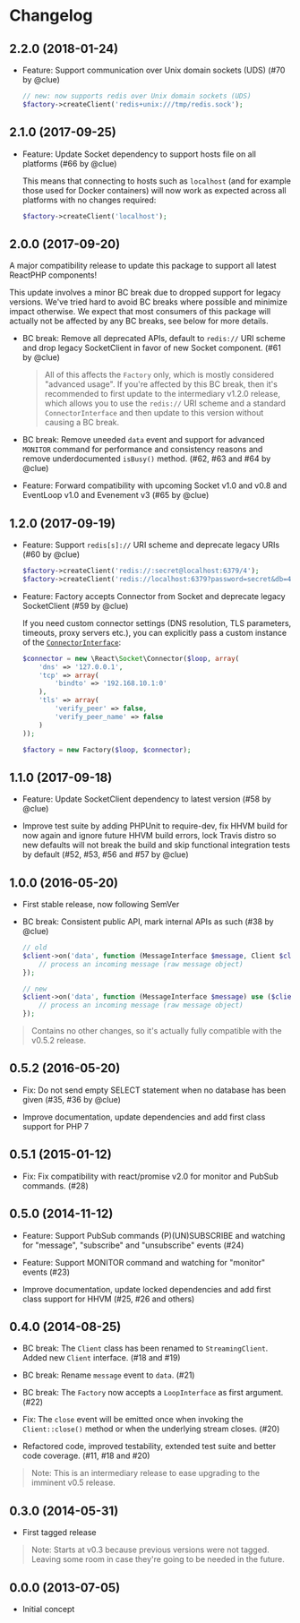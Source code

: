 # Changelog

## 2.2.0 (2018-01-24)

*   Feature: Support communication over Unix domain sockets (UDS)
    (#70 by @clue)

    ```php
    // new: now supports redis over Unix domain sockets (UDS)
    $factory->createClient('redis+unix:///tmp/redis.sock');
    ```

## 2.1.0 (2017-09-25)

*   Feature: Update Socket dependency to support hosts file on all platforms
    (#66 by @clue)

    This means that connecting to hosts such as `localhost` (and for example
    those used for Docker containers) will now work as expected across all
    platforms with no changes required:

    ```php
    $factory->createClient('localhost');
    ```

## 2.0.0 (2017-09-20)

A major compatibility release to update this package to support all latest
ReactPHP components!

This update involves a minor BC break due to dropped support for legacy
versions. We've tried hard to avoid BC breaks where possible and minimize impact
otherwise. We expect that most consumers of this package will actually not be
affected by any BC breaks, see below for more details.

*   BC break: Remove all deprecated APIs, default to `redis://` URI scheme
    and drop legacy SocketClient in favor of new Socket component.
    (#61 by @clue)

    >   All of this affects the `Factory` only, which is mostly considered
        "advanced usage". If you're affected by this BC break, then it's
        recommended to first update to the intermediary v1.2.0 release, which
        allows you to use the `redis://` URI scheme and a standard
        `ConnectorInterface` and then update to this version without causing a
        BC break.

*   BC break: Remove uneeded `data` event and support for advanced `MONITOR`
    command for performance and consistency reasons and
    remove underdocumented `isBusy()` method.
    (#62, #63 and #64 by @clue)

*   Feature: Forward compatibility with upcoming Socket v1.0 and v0.8 and EventLoop v1.0 and Evenement v3
    (#65 by @clue)

## 1.2.0 (2017-09-19)

*   Feature: Support `redis[s]://` URI scheme and deprecate legacy URIs
    (#60 by @clue)

    ```php
    $factory->createClient('redis://:secret@localhost:6379/4');
    $factory->createClient('redis://localhost:6379?password=secret&db=4');
    ```

*   Feature: Factory accepts Connector from Socket and deprecate legacy SocketClient
    (#59 by @clue)

    If you need custom connector settings (DNS resolution, TLS parameters, timeouts,
    proxy servers etc.), you can explicitly pass a custom instance of the
    [`ConnectorInterface`](https://github.com/reactphp/socket#connectorinterface):

    ```php
    $connector = new \React\Socket\Connector($loop, array(
        'dns' => '127.0.0.1',
        'tcp' => array(
            'bindto' => '192.168.10.1:0'
        ),
        'tls' => array(
            'verify_peer' => false,
            'verify_peer_name' => false
        )
    ));

    $factory = new Factory($loop, $connector);
    ```

## 1.1.0 (2017-09-18)

* Feature: Update SocketClient dependency to latest version
  (#58 by @clue)

* Improve test suite by adding PHPUnit to require-dev,
  fix HHVM build for now again and ignore future HHVM build errors,
  lock Travis distro so new defaults will not break the build and
  skip functional integration tests by default
  (#52, #53, #56 and #57 by @clue)

## 1.0.0 (2016-05-20)

* First stable release, now following SemVer

* BC break: Consistent public API, mark internal APIs as such
  (#38 by @clue)

  ```php
  // old
  $client->on('data', function (MessageInterface $message, Client $client) {
      // process an incoming message (raw message object)
  });

  // new
  $client->on('data', function (MessageInterface $message) use ($client) {
      // process an incoming message (raw message object)
  });
  ```

> Contains no other changes, so it's actually fully compatible with the v0.5.2 release.

## 0.5.2 (2016-05-20)

* Fix: Do not send empty SELECT statement when no database has been given
  (#35, #36 by @clue)

* Improve documentation, update dependencies and add first class support for PHP 7

## 0.5.1 (2015-01-12)

* Fix: Fix compatibility with react/promise v2.0 for monitor and PubSub commands.
  (#28)

## 0.5.0 (2014-11-12)

* Feature: Support PubSub commands (P)(UN)SUBSCRIBE and watching for "message",
  "subscribe" and "unsubscribe" events
  (#24)

* Feature: Support MONITOR command and watching for "monitor" events
  (#23)

* Improve documentation, update locked dependencies and add first class support for HHVM
  (#25, #26 and others)

## 0.4.0 (2014-08-25)

* BC break: The `Client` class has been renamed to `StreamingClient`.
  Added new `Client` interface.
  (#18 and #19)

* BC break: Rename `message` event to `data`.
  (#21)

* BC break: The `Factory` now accepts a `LoopInterface` as first argument.
  (#22)

* Fix: The `close` event will be emitted once when invoking the `Client::close()`
  method or when the underlying stream closes.
  (#20)

* Refactored code, improved testability, extended test suite and better code coverage.
  (#11, #18 and #20)

> Note: This is an intermediary release to ease upgrading to the imminent v0.5 release.

## 0.3.0 (2014-05-31)

* First tagged release

> Note: Starts at v0.3 because previous versions were not tagged. Leaving some
> room in case they're going to be needed in the future.

## 0.0.0 (2013-07-05)

* Initial concept
